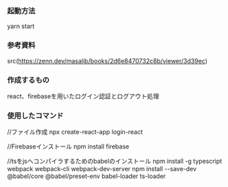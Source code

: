 ### 起動方法
yarn start

### 参考資料
src(https://zenn.dev/masalib/books/2d6e8470732c8b/viewer/3d39ec)

### 作成するもの
react、firebaseを用いたログイン認証とログアウト処理

### 使用したコマンド
//ファイル作成
npx create-react-app login-react 

//Firebaseインストール
npm install firebase

//tsをjsへコンパイラするためのbabelのインストール
npm install -g typescript webpack webpack-cli webpack-dev-server
npm install --save-dev @babel/core @babel/preset-env babel-loader ts-loader